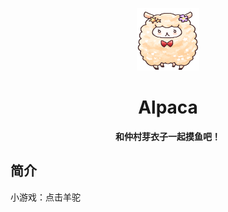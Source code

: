 <p align="center">
  <a href="https://454478978.github.io/Alpaca/index.html"><img src="https://github.com/454478978/Alpaca/blob/main/static/image/ClickBefore.png?raw=true" width="100" height="100" alt="Alpaca"></a>
</p>
<div align="center">

# Alpaca
**和仲村芽衣子一起摸鱼吧！**
</div>

## 简介
小游戏：点击羊驼
